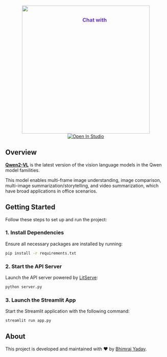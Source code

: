 <div align="center">
    <h3 style="margin-bottom:-55px;margin-left:55px;color:#6332e5">Chat with</h3>
    <img src="https://qianwen-res.oss-accelerate-overseas.aliyuncs.com/Qwen2-VL/qwen2VL_logo.png" width="400"/>
    <br/>
    <a target="_blank" href="https://lightning.ai/bhimrajyadav/studios/deploy-and-chat-with-qwen2-vl-using-litserve">
      <img src="https://pl-bolts-doc-images.s3.us-east-2.amazonaws.com/app-2/studio-badge.svg" alt="Open In Studio"/>
    </a>
</div>

## Overview

[**Qwen2-VL**](https://huggingface.co/Qwen/Qwen2-VL-7B-Instruct) is the latest version of the vision language models in the Qwen model familities.

This model enables multi-frame image understanding, image comparison, multi-image summarization/storytelling, and video summarization, which have broad applications in office scenarios.

## Getting Started

Follow these steps to set up and run the project:

### 1. Install Dependencies

Ensure all necessary packages are installed by running:

```bash
pip install -r requirements.txt
```

### 2. Start the API Server

Launch the API server powered by [LitServe](https://github.com/Lightning-AI/LitServe):

```bash
python server.py
```

### 3. Launch the Streamlit App

Start the Streamlit application with the following command:

```bash
streamlit run app.py
```

## About

This project is developed and maintained with ❤️ by [Bhimraj Yadav](https://github.com/bhimrazy).

